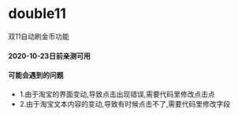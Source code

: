 # double11
双11自动刷金币功能

#### 2020-10-23日前亲测可用



#### 可能会遇到的问题
* 1.由于淘宝的界面变动,导致点击出现错误,需要代码里修改点击点
* 2.由于淘宝文本内容的变动,导致有时候点击不了,需要代码里修改字段
